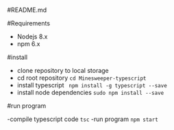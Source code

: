 #README.md

#Requirements

- Nodejs 8.x
- npm 6.x

#install

- clone repository to local storage
- cd root repository `cd Minesweeper-typescript `
- install typescript ` npm install -g typescript --save`
- install node dependencies `sudo npm install --save`

#run program

-compile typescript code `tsc`
-run program `npm start`
